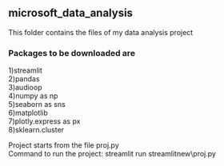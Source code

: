## microsoft_data_analysis

This folder contains the files of my data analysis project
### Packages to be downloaded are

1)streamlit  
2)pandas  
3)audioop  
4)numpy as np  
5)seaborn as sns  
6)matplotlib   
7)plotly.express as px  
8)sklearn.cluster  

Project starts from the file proj.py   
Command to run the project: streamlit run streamlitnew\proj.py  
